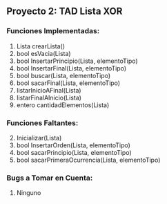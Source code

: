 ## Proyecto 2: TAD Lista XOR

### Funciones Implementadas:

1. Lista crearLista()
3. bool esVacia(Lista)
4. bool InsertarPrincipio(Lista, elementoTipo)
5. bool InsertarFinal(Lista, elementoTipo)
7. bool buscar(Lista, elementoTipo)
9. bool sacarFinal(Lista, elementoTipo)
11. listarInicioAFinal(Lista)
12. listarFinalAInicio(Lista)
13. entero cantidadElementos(Lista)

### Funciones Faltantes:

2. Inicializar(Lista)
6. bool InsertarOrden(Lista, elementoTipo)
8. bool sacarPrincipio(Lista, elementoTipo)
10. bool sacarPrimeraOcurrencia(Lista, elementoTipo)

### Bugs a Tomar en Cuenta:

1. Ninguno
